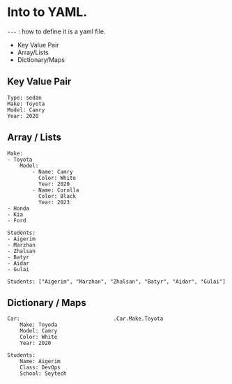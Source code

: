 # Into to YAML.

`---`  : how to define it is a yaml file. 

- Key Value Pair
- Array/Lists
- Dictionary/Maps

## Key Value Pair
```
Type: sedan
Make: Toyota
Model: Camry 
Year: 2020
```

## Array / Lists 
```
Make:
- Toyota
    Model: 
        - Name: Camry
          Color: White
          Year: 2020
        - Name: Corolla
          Color: Black
          Year: 2023
- Honda
- Kia
- Ford

Students:
- Aigerim
- Marzhan
- Zhalsan
- Batyr
- Aidar
- Gulai

Students: ["Aigerim", "Marzhan", "Zhalsan", "Batyr", "Aidar", "Gulai"]
```

## Dictionary / Maps
```
Car:                              .Car.Make.Toyota
    Make: Toyoda
    Model: Camry 
    Color: White 
    Year: 2020

Students:
    Name: Aigerim
    Class: DevOps
    School: Seytech
```

